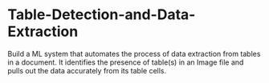 # Table-Detection-and-Data-Extraction
Build a ML system that automates the process of data extraction from tables in a document. It identifies the presence of table(s) in an Image file and pulls out the data accurately from its table cells.
